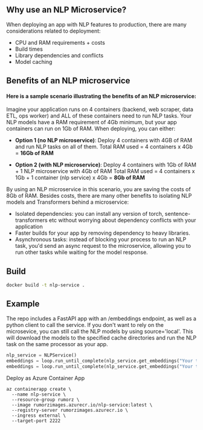 ## Why use an NLP Microservice?

When deploying an app with NLP features to production, there are many considerations related to deployment:
- CPU and RAM requirements + costs
- Build times
- Library dependencies and conflicts
- Model caching

## Benefits of an NLP microservice

#### Here is a sample scenario illustrating the benefits of an NLP microservice:
Imagine your application runs on 4 containers (backend, web scraper, data ETL, ops worker) and ALL of these containers need to run NLP tasks. Your NLP models have a RAM requirement of 4Gb minimum, but your app containers can run on 1Gb of RAM. When deploying, you can either:

- **Option 1 (no NLP microservice)**:
Deploy 4 containers with 4GB of RAM and run NLP tasks on all of them.
Total RAM used = 4 containers x 4Gb = **16Gb of RAM**

- **Option 2 (with NLP microservice)**: Deploy 4 containers with 1Gb of RAM + 1 NLP microservice with 4Gb of RAM
Total RAM used = 4 containers x 1Gb + 1 container (nlp service) x 4Gb = **8Gb of RAM**

By using an NLP microservice in this scenario, you are saving the costs of 8Gb of RAM.  Besides costs, there are many other benefits to isolating NLP models and Transformers behind a microservice:
- Isolated dependencies: you can install any version of torch, sentence-transformers etc without worrying about dependency conflicts with your application
- Faster builds for your app by removing dependency to heavy libraries.
- Asynchronous tasks: instead of blocking your process to run an NLP task, you'd send an async request to the microservice, allowing you to run other tasks while waiting for the model response.

## Build

```bash
docker build -t nlp-service .
```

## Example

The repo includes a FastAPI app with an /embeddings endpoint, as well as a python client to call the service. If you don't want to rely on the microsevice, you can still call the NLP models by using source='local'. This will download the models to the specified cache directories and run the NLP task on the same processor as your app.


```python
nlp_service = NLPService()
embeddings = loop.run_until_complete(nlp_service.get_embeddings("Your text here", source='app'))
embeddings = loop.run_until_complete(nlp_service.get_embeddings("Your text here", source='local'))
```

Deploy as Azure Container App 
```
az containerapp create \
  --name nlp-service \
  --resource-group rumorz \
  --image rumorzimages.azurecr.io/nlp-service:latest \
  --registry-server rumorzimages.azurecr.io \
  --ingress external \
  --target-port 2222
```

